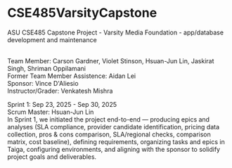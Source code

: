 # CSE485VarsityCapstone
ASU CSE485 Capstone Project - Varsity Media Foundation - app/database development and maintenance <br><br>


Team Member: Carson Gardner, Violet Stinson, Hsuan-Jun Lin, Jaskirat Singh, Shriman Oppilamani <br>
Former Team Member Assistence: Aidan Lei <br>
Sponsor: Vince D'Aliesio <br>
Instructor/Grader: Venkatesh Mishra <br>

Sprint 1: Sep 23, 2025 - Sep 30, 2025 <br>
Scrum Master: Hsuan-Jun Lin <br>
In Sprint 1, we initiated the project end-to-end — producing epics and analyses (SLA compliance, provider candidate identification, pricing data collection, pros & cons comparison, SLA/regional checks, comparison matrix, cost baseline), defining requirements, organizing tasks and epics in Taiga, configuring environments, and aligning with the sponsor to solidify project goals and deliverables. <br>
